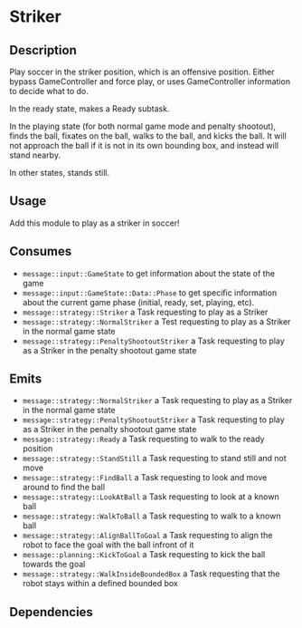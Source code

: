 # Striker

## Description

Play soccer in the striker position, which is an offensive position. Either bypass GameController and force play, or uses GameController information to decide what to do.

In the ready state, makes a Ready subtask.

In the playing state (for both normal game mode and penalty shootout), finds the ball, fixates on the ball, walks to the ball, and kicks the ball. It will not approach the ball if it is not in its own bounding box, and instead will stand nearby.

In other states, stands still.

## Usage

Add this module to play as a striker in soccer!

## Consumes

- `message::input::GameState` to get information about the state of the game
- `message::input::GameState::Data::Phase` to get specific information about the current game phase (initial, ready, set, playing, etc).
- `message::strategy::Striker` a Task requesting to play as a Striker
- `message::strategy::NormalStriker` a Test requesting to play as a Striker in the normal game state
- `message::strategy::PenaltyShootoutStriker` a Task requesting to play as a Striker in the penalty shootout game state

## Emits

- `message::strategy::NormalStriker` a Task requesting to play as a Striker in the normal game state
- `message::strategy::PenaltyShootoutStriker` a Task requesting to play as a Striker in the penalty shootout game state
- `message::strategy::Ready` a Task requesting to walk to the ready position
- `message::strategy::StandStill` a Task requesting to stand still and not move
- `message::strategy::FindBall` a Task requesting to look and move around to find the ball
- `message::strategy::LookAtBall` a Task requesting to look at a known ball
- `message::strategy::WalkToBall` a Task requesting to walk to a known ball
- `message::strategy::AlignBallToGoal` a Task requesting to align the robot to face the goal with the ball infront of it
- `message::planning::KickToGoal` a Task requesting to kick the ball towards the goal
- `message::strategy::WalkInsideBoundedBox` a Task requesting that the robot stays within a defined bounded box

## Dependencies
